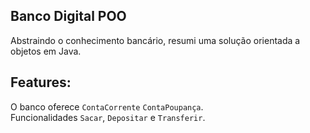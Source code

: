 ## Banco Digital POO

Abstraindo o conhecimento bancário, resumi uma solução orientada a objetos em Java. 

## Features:

O banco oferece `ContaCorrente` `ContaPoupança`.<br>
Funcionalidades `Sacar`, `Depositar` e `Transferir`.<br>

##
